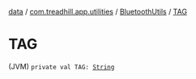 [data](../../index.md) / [com.treadhill.app.utilities](../index.md) / [BluetoothUtils](index.md) / [TAG](./-t-a-g.md)

# TAG

(JVM) `private val TAG: `[`String`](https://kotlinlang.org/api/latest/jvm/stdlib/kotlin/-string/index.html)